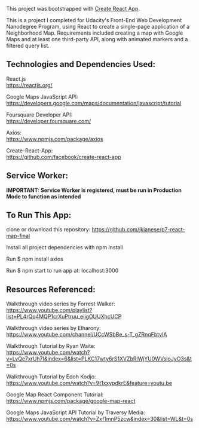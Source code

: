 This project was bootstrapped with [Create React App](https://github.com/facebook/create-react-app).<br>

This is a project I completed for Udacity's Front-End Web Development Nanodegree Program, using React to create a single-page application of a Neighborhood Map. Requirements included creating a map with Google Maps and at least one third-party API, along with animated markers and a filtered query list. <br>

## Technologies and Dependencies Used:

React.js<br>
https://reactjs.org/<br>

Google Maps JavaScript API:<br>
https://developers.google.com/maps/documentation/javascript/tutorial<br>

Foursquare Developer API:<br>
https://developer.foursquare.com/<br>

Axios:<br>
https://www.npmjs.com/package/axios<br>

Create-React-App:<br>
https://github.com/facebook/create-react-app<br>

## Service Worker:

<B>IMPORTANT: Service Worker is registered, must be run in Production Mode to function as intended</b>

## To Run This App:

clone or download this repository: https://github.com/jkianese/p7-react-map-final<br>

Install all project dependencies with npm install<br>

Run $ npm install axios<br>

Run $ npm start to run app at: localhost:3000<br>

## Resources Referenced:

Walkthrough video series by Forrest Walker:<br>
https://www.youtube.com/playlist?list=PL4rQq4MQP1crXuPtruu_eijgOUUXhcUCP<br>

Walkthrough video series by Elharony:<br>
https://www.youtube.com/channel/UCcWSbBe_s-T_gZRnqFbtyIA<br>

Walkthrough Tutorial by Ryan Waite:<br>
https://www.youtube.com/watch?v=LvQe7xrUh7I&index=6&list=PLKC17wty6rS1XVZbRlWjYU0WVsIoJyO3s&t=0s<br>

Walkthrough Tutorial by Edoh Kodjo:<br>
https://www.youtube.com/watch?v=9t1xxypdkrE&feature=youtu.be<br>

Google Map React Component Tutorial:<br>
https://www.npmjs.com/package/google-map-react<br>

Google Maps JavaScript API Tutorial by Traversy Media:<br>
https://www.youtube.com/watch?v=Zxf1mnP5zcw&index=30&list=WL&t=0s






